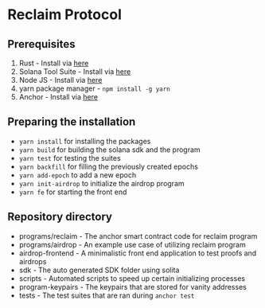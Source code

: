 # Reclaim Protocol

## Prerequisites

1. Rust - Install via [here](https://www.rust-lang.org/tools/install)
2. Solana Tool Suite - Install via [here](https://docs.solanalabs.com/cli/install)
3. Node JS - Install via [here](https://nodejs.org/en/download)
4. yarn package manager - `npm install -g yarn`
5. Anchor - Install via [here](https://www.anchor-lang.com/docs/installation)

## Preparing the installation

- `yarn install` for installing the packages
- `yarn build` for building the solana sdk and the program
- `yarn test` for testing the suites
- `yarn backfill` for filling the previously created epochs
- `yarn add-epoch` to add a new epoch
- `yarn init-airdrop` to initialize the airdrop program
- `yarn fe` for starting the front end

## Repository directory

- programs/reclaim - The anchor smart contract code for reclaim program
- programs/airdrop - An example use case of utilizing reclaim program
- airdrop-frontend - A minimalistic front end application to test proofs and airdrops
- sdk - The auto generated SDK folder using solita
- scripts - Automated scripts to speed up certain initializing processes
- program-keypairs - The keypairs that are stored for vanity addresses
- tests - The test suites that are ran during `anchor test`
